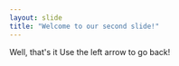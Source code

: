 ```yaml
---
layout: slide
title: "Welcome to our second slide!"
---
```

Well, that's it
Use the left arrow to go back!